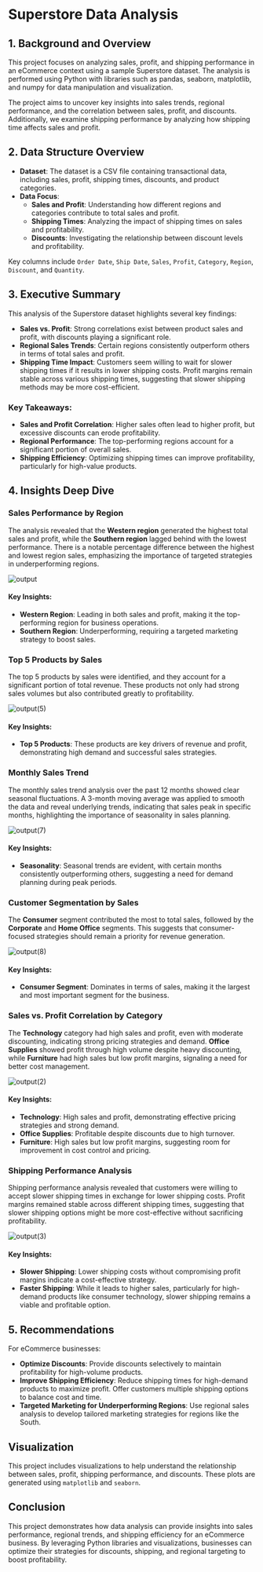 # Superstore Data Analysis

## 1. Background and Overview

This project focuses on analyzing sales, profit, and shipping performance in an eCommerce context using a sample Superstore dataset. The analysis is performed using Python with libraries such as pandas, seaborn, matplotlib, and numpy for data manipulation and visualization.

The project aims to uncover key insights into sales trends, regional performance, and the correlation between sales, profit, and discounts. Additionally, we examine shipping performance by analyzing how shipping time affects sales and profit.

## 2. Data Structure Overview

- **Dataset**: The dataset is a CSV file containing transactional data, including sales, profit, shipping times, discounts, and product categories.
- **Data Focus**:
  - **Sales and Profit**: Understanding how different regions and categories contribute to total sales and profit.
  - **Shipping Times**: Analyzing the impact of shipping times on sales and profitability.
  - **Discounts**: Investigating the relationship between discount levels and profitability.

Key columns include `Order Date`, `Ship Date`, `Sales`, `Profit`, `Category`, `Region`, `Discount`, and `Quantity`.

## 3. Executive Summary

This analysis of the Superstore dataset highlights several key findings:
- **Sales vs. Profit**: Strong correlations exist between product sales and profit, with discounts playing a significant role.
- **Regional Sales Trends**: Certain regions consistently outperform others in terms of total sales and profit.
- **Shipping Time Impact**: Customers seem willing to wait for slower shipping times if it results in lower shipping costs. Profit margins remain stable across various shipping times, suggesting that slower shipping methods may be more cost-efficient.

### Key Takeaways:
- **Sales and Profit Correlation**: Higher sales often lead to higher profit, but excessive discounts can erode profitability.
- **Regional Performance**: The top-performing regions account for a significant portion of overall sales.
- **Shipping Efficiency**: Optimizing shipping times can improve profitability, particularly for high-value products.

## 4. Insights Deep Dive

### Sales Performance by Region
The analysis revealed that the **Western region** generated the highest total sales and profit, while the **Southern region** lagged behind with the lowest performance. There is a notable percentage difference between the highest and lowest region sales, emphasizing the importance of targeted strategies in underperforming regions.

  ![output](https://github.com/user-attachments/assets/9319a3b2-ef35-4440-aa0e-3e4ff4d51c81)

#### Key Insights:
- **Western Region**: Leading in both sales and profit, making it the top-performing region for business operations.
- **Southern Region**: Underperforming, requiring a targeted marketing strategy to boost sales.

### Top 5 Products by Sales
The top 5 products by sales were identified, and they account for a significant portion of total revenue. These products not only had strong sales volumes but also contributed greatly to profitability.

  ![output(5)](https://github.com/user-attachments/assets/21cd4968-4b98-4b1c-a706-26d98c6cc890)

#### Key Insights:
- **Top 5 Products**: These products are key drivers of revenue and profit, demonstrating high demand and successful sales strategies.

### Monthly Sales Trend
The monthly sales trend analysis over the past 12 months showed clear seasonal fluctuations. A 3-month moving average was applied to smooth the data and reveal underlying trends, indicating that sales peak in specific months, highlighting the importance of seasonality in sales planning.

  ![output(7)](https://github.com/user-attachments/assets/267a78a7-e1f3-4993-bae0-10348a7f0a8b)

#### Key Insights:
- **Seasonality**: Seasonal trends are evident, with certain months consistently outperforming others, suggesting a need for demand planning during peak periods.

### Customer Segmentation by Sales
The **Consumer** segment contributed the most to total sales, followed by the **Corporate** and **Home Office** segments. This suggests that consumer-focused strategies should remain a priority for revenue generation.

  ![output(8)](https://github.com/user-attachments/assets/a4ddda27-661e-46f2-9f2d-185b96790c7d)

#### Key Insights:
- **Consumer Segment**: Dominates in terms of sales, making it the largest and most important segment for the business.

### Sales vs. Profit Correlation by Category
The **Technology** category had high sales and profit, even with moderate discounting, indicating strong pricing strategies and demand. **Office Supplies** showed profit through high volume despite heavy discounting, while **Furniture** had high sales but low profit margins, signaling a need for better cost management.

  ![output(2)](https://github.com/user-attachments/assets/4e28c9c9-3adc-4ea8-bd9e-82087cc454da)

#### Key Insights:
- **Technology**: High sales and profit, demonstrating effective pricing strategies and strong demand.
- **Office Supplies**: Profitable despite discounts due to high turnover.
- **Furniture**: High sales but low profit margins, suggesting room for improvement in cost control and pricing.

### Shipping Performance Analysis
Shipping performance analysis revealed that customers were willing to accept slower shipping times in exchange for lower shipping costs. Profit margins remained stable across different shipping times, suggesting that slower shipping options might be more cost-effective without sacrificing profitability.

  ![output(3)](https://github.com/user-attachments/assets/2c9aba46-fefa-49e8-a1df-8fbef65eacd7)

#### Key Insights:
- **Slower Shipping**: Lower shipping costs without compromising profit margins indicate a cost-effective strategy.
- **Faster Shipping**: While it leads to higher sales, particularly for high-demand products like consumer technology, slower shipping remains a viable and profitable option.

## 5. Recommendations

For eCommerce businesses:
- **Optimize Discounts**: Provide discounts selectively to maintain profitability for high-volume products.
- **Improve Shipping Efficiency**: Reduce shipping times for high-demand products to maximize profit. Offer customers multiple shipping options to balance cost and time.
- **Targeted Marketing for Underperforming Regions**: Use regional sales analysis to develop tailored marketing strategies for regions like the South.

## Visualization

This project includes visualizations to help understand the relationship between sales, profit, shipping performance, and discounts. These plots are generated using `matplotlib` and `seaborn`.

## Conclusion

This project demonstrates how data analysis can provide insights into sales performance, regional trends, and shipping efficiency for an eCommerce business. By leveraging Python libraries and visualizations, businesses can optimize their strategies for discounts, shipping, and regional targeting to boost profitability.
